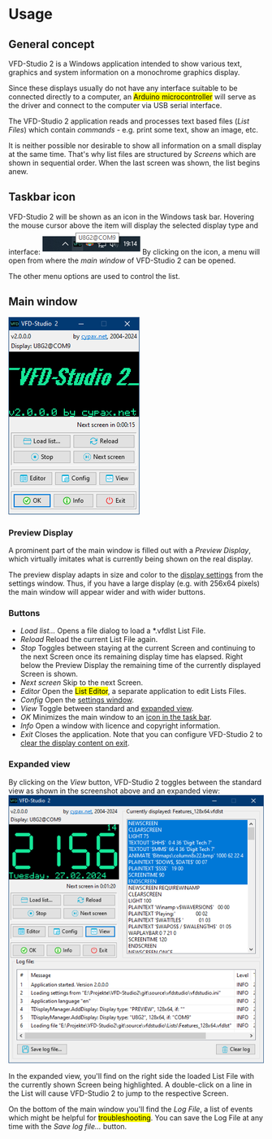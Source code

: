 # Usage

## General concept

VFD-Studio 2 is a Windows application intended to show various text, graphics and system information on a monochrome graphics display.

Since these displays usually do not have any interface suitable to be connected directly to a computer, an <mark>Arduino microcontroller</mark> will serve as the driver and connect to the computer via USB serial interface.

The VFD-Studio 2 application reads and processes text based files (*List Files*) which contain *commands* - e.g. print some text, show an image, etc.

It is neither possible nor desirable to show all information on a small display at the same time. That's why list files are structured by *Screens* which are shown in sequential order. When the last screen was shown, the list begins anew.

## Taskbar icon

VFD-Studio 2 will be shown as an icon in the Windows task bar. Hovering the mouse cursor above the item will display the selected display type and interface: 
![Screenshot of the Windows task bar showing the VFD-Studio icon with a hint "U8G2@COM9", which informas about selectzd display and interface.](screenshot_icon.png)
By clicking on the icon, a menu will open from where the *main window* of VFD-Studio 2 can be opened.

The other menu options are used to control the list.

## Main window

![Screenshot of the main window showing the controls.](main_window.png)

### Preview Display

A prominent part of the main window is filled out with a *Preview Display*, which virtually imitates what is currently being shown on the real display.

The preview display adapts in size and color to the [display settings](./Setup.md#display-settings) from the settings window. Thus, if you have a large display (e.g. with 256x64 pixels) the main window will appear wider and with wider buttons.

### Buttons

* *Load list...*
  Opens a file dialog to load a \*.vfdlst List File.
* *Reload*
  Reload the current List File again.
* *Stop*
  Toggles between staying at the current Screen and continuing to the next Screen once its remaining display time has elapsed.
  Right below the Preview Display the remaining time of the currently displayed Screen is shown.
* *Next screen*
  Skip to the next Screen.
* *Editor*
  Open the <mark>List Editor</mark>, a separate application to edit Lists Files.
* *Config*
  Open the [settings window](./Setup.md).
* *View*
  Toggle between standard and [expanded view](#expanded-view).
* *OK*
  Minimizes the main window to an [icon in the task bar](#taskbar-icon).
* *Info*
  Open a window with licence and copyright information.
* *Exit*
  Closes the application. Note that you can configure VFD-Studio 2 to [clear the display content on exit](./Setup.md#clear-display-on-exit).

### Expanded view

By clicking on the *View* button, VFD-Studio 2 toggles between the standard view as shown in the screenshot above and an expanded view:
<img src="screenshot_expandedview.png" title="" alt="Screenshot of the main window in expanded view." width="503">

In the expanded view, you'll find on the right side the loaded List File with the currently shown Screen being highlighted.
A double-click on a line in the List will cause VFD-Studio 2 to jump to the respective Screen.

On the bottom of the main window you'll find the *Log File*, a list of events which might be helpful for <mark>troubleshooting</mark>. You can save the Log File at any time with the *Save log file...* button.
